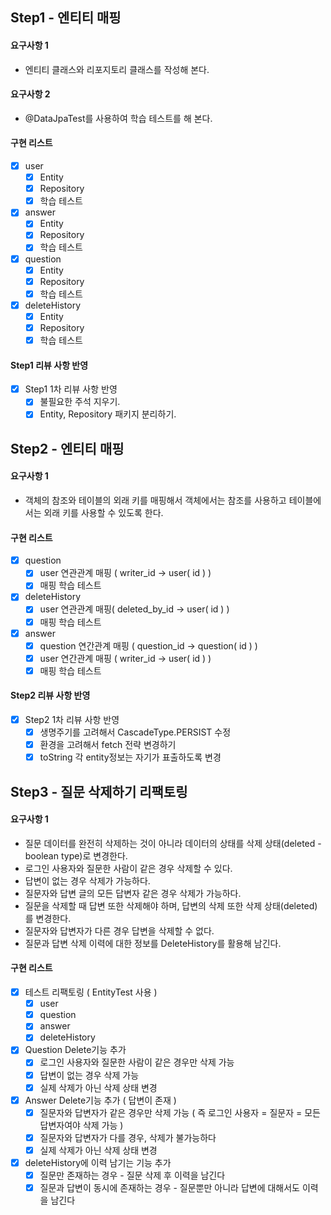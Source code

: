 ## Step1 - 엔티티 매핑

#### 요구사항 1
 - 엔티티 클래스와 리포지토리 클래스를 작성해 본다.
#### 요구사항 2
 - @DataJpaTest를 사용하여 학습 테스트를 해 본다.
#### 구현 리스트
- [x] user
  - [x] Entity
  - [x] Repository
  - [x] 학습 테스트
  
- [x] answer
  - [x] Entity
  - [x] Repository
  - [x] 학습 테스트
        
- [x] question
  - [x] Entity
  - [x] Repository
  - [x] 학습 테스트
  
- [x] deleteHistory
  - [x] Entity
  - [x] Repository
  - [x] 학습 테스트
  
#### Step1 리뷰 사항 반영
- [x] Step1 1차 리뷰 사항 반영
    - [x] 불필요한 주석 지우기.
    - [x] Entity, Repository 패키지 분리하기.
    
## Step2 - 엔티티 매핑

#### 요구사항 1
 - 객체의 참조와 테이블의 외래 키를 매핑해서 객체에서는 참조를 사용하고 테이블에서는 외래 키를 사용할 수 있도록 한다.
#### 구현 리스트
- [x] question
  - [x] user 연관관계 매핑 ( writer_id -> user( id ) )
  - [x] 매핑 학습 테스트
  
- [x] deleteHistory
  - [x] user 연관관계 매핑( deleted_by_id -> user( id ) )
  - [x] 매핑 학습 테스트
  
- [x] answer
  - [x] question 연간관계 매핑 ( question_id -> question( id ) )
  - [x] user 연간관계 매핑 ( writer_id -> user( id ) )  
  - [x] 매핑 학습 테스트
  
#### Step2 리뷰 사항 반영
- [x] Step2 1차 리뷰 사항 반영
    - [x] 생명주기를 고려해서 CascadeType.PERSIST 수정
    - [x] 환경을 고려해서 fetch 전략 변경하기
    - [x] toString 각 entity정보는 자기가 표출하도록 변경
    
## Step3 - 질문 삭제하기 리팩토링

#### 요구사항 1
 - 질문 데이터를 완전히 삭제하는 것이 아니라 데이터의 상태를 삭제 상태(deleted - boolean type)로 변경한다.
 - 로그인 사용자와 질문한 사람이 같은 경우 삭제할 수 있다.
 - 답변이 없는 경우 삭제가 가능하다.
 - 질문자와 답변 글의 모든 답변자 같은 경우 삭제가 가능하다.
 - 질문을 삭제할 때 답변 또한 삭제해야 하며, 답변의 삭제 또한 삭제 상태(deleted)를 변경한다.
 - 질문자와 답변자가 다른 경우 답변을 삭제할 수 없다.
 - 질문과 답변 삭제 이력에 대한 정보를 DeleteHistory를 활용해 남긴다.
#### 구현 리스트
- [x] 테스트 리팩토링 ( EntityTest 사용 )
    - [x] user
    - [x] question
    - [x] answer
    - [x] deleteHistory
- [x] Question Delete기능 추가
    - [x] 로그인 사용자와 질문한 사람이 같은 경우만 삭제 가능
    - [x] 답변이 없는 경우 삭제 가능
    - [x] 실제 삭제가 아닌 삭제 상태 변경
- [x] Answer Delete기능 추가 ( 답변이 존재 )
    - [x] 질문자와 답변자가 같은 경우만 삭제 가능 ( 즉 로그인 사용자 = 질문자 = 모든 답변자여야 삭제 가능 )
    - [x] 질문자와 답변자가 다를 경우, 삭제가 불가능하다
    - [x] 실제 삭제가 아닌 삭제 상태 변경
- [x] deleteHistory에 이력 남기는 기능 추가
    - [x] 질문만 존재하는 경우 - 질문 삭제 후 이력을 남긴다
    - [x] 질문과 답변이 동시에 존재하는 경우 - 질문뿐만 아니라 답변에 대해서도 이력을 남긴다